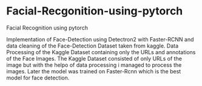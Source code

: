 # Facial-Recgonition-using-pytorch
Facial Recognition using pytorch



Implementation of Face-Detection using Detectron2 with Faster-RCNN and data cleaning of the Face-Detection Dataset taken from kaggle.
Data Processing of the Kaggle Dataset containing only the URLs and annotations of the Face Images.
The Kaggle Dataset consisted of only URLs of the image but with the helpo of data processing i managed to process the images.
Later the model was trained on Faster-Rcnn which is the best model for face detection.


